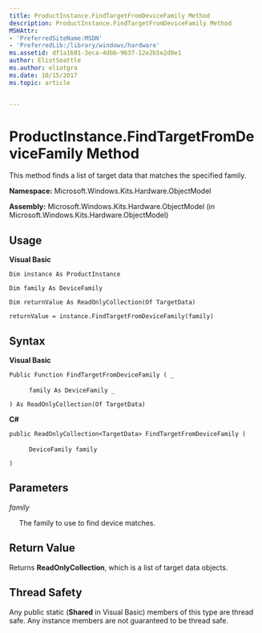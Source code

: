 ```yaml
---
title: ProductInstance.FindTargetFromDeviceFamily Method
description: ProductInstance.FindTargetFromDeviceFamily Method
MSHAttr:
- 'PreferredSiteName:MSDN'
- 'PreferredLib:/library/windows/hardware'
ms.assetid: df1a1601-3eca-4dbb-9637-12e2b5e2d8e1
author: EliotSeattle
ms.author: eliotgra
ms.date: 10/15/2017
ms.topic: article


---
```


# ProductInstance.FindTargetFromDeviceFamily Method


This method finds a list of target data that matches the specified family.

**Namespace:** Microsoft.Windows.Kits.Hardware.ObjectModel

**Assembly:** Microsoft.Windows.Kits.Hardware.ObjectModel (in Microsoft.Windows.Kits.Hardware.ObjectModel)

## <span id="Usage"></span><span id="usage"></span><span id="USAGE"></span>Usage


**Visual Basic**

`Dim instance As ProductInstance`

`Dim family As DeviceFamily`

`Dim returnValue As ReadOnlyCollection(Of TargetData)`

`returnValue = instance.FindTargetFromDeviceFamily(family)`

## <span id="Syntax"></span><span id="syntax"></span><span id="SYNTAX"></span>Syntax


**Visual Basic**

`Public Function FindTargetFromDeviceFamily ( _`

          `family As DeviceFamily _`

`) As ReadOnlyCollection(Of TargetData)`

**C#**

`public ReadOnlyCollection<TargetData> FindTargetFromDeviceFamily (`

          `DeviceFamily family`

`)`

## <span id="Parameters"></span><span id="parameters"></span><span id="PARAMETERS"></span>Parameters


*family*

     The family to use to find device matches.

## <span id="Return_Value"></span><span id="return_value"></span><span id="RETURN_VALUE"></span>Return Value


Returns **ReadOnlyCollection**, which is a list of target data objects.

## <span id="Thread_Safety"></span><span id="thread_safety"></span><span id="THREAD_SAFETY"></span>Thread Safety


Any public static (**Shared** in Visual Basic) members of this type are thread safe. Any instance members are not guaranteed to be thread safe.

 

 






